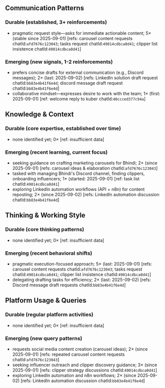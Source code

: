 ## Communication Patterns
### Durable (established, 3+ reinforcements)
- pragmatic request style—asks for immediate actionable content; 5× (stable since 2025-09-01) [refs: carousel content requests chatId:`afd7676c123043`; tasks request chatId:`49014cdbca0d41`; clipper list insistence chatId:`49014cdbca0d41`]

### Emerging (new signals, 1-2 reinforcements)
- prefers concise drafts for external communication (e.g., Discord messages); 2× (last: 2025-09-02) [refs: LinkedIn solution draft request chatId:`bb83e4b41f6e4d`; discord message draft request chatId:`bb83e4b41f6e4d`]
- collaborative mindset—expresses desire to work with the team; 1× (first: 2025-09-01) [ref: welcome reply to kuber chatId:`40ccced377c94a`]

## Knowledge & Context
### Durable (core expertise, established over time)
- none identified yet; 0× [ref: insufficient data]

### Emerging (recent learning, current focus)
- seeking guidance on crafting marketing carousels for Bhindi; 2× (since 2025-09-01) [refs: carousel ideas & elaboration chatId:`afd7676c123043`]
- tasked with managing Bhindi's Discord channel, finding clippers, onboarding influencers; 1× (started: 2025-09-01) [ref: task list chatId:`49014cdbca0d41`]
- exploring LinkedIn automation workflows (API + n8n) for content reposting; 2× (since 2025-09-02) [refs: LinkedIn automation discussion chatId:`bb83e4b41f6e4d`]

## Thinking & Working Style
### Durable (core thinking patterns)
- none identified yet; 0× [ref: insufficient data]

### Emerging (recent behavioral shifts)
- pragmatic execution-focused approach; 5× (last: 2025-09-01) [refs: carousel content requests chatId:`afd7676c123043`; tasks request chatId:`49014cdbca0d41`; clipper list insistence chatId:`49014cdbca0d41`]
- delegating drafting tasks for efficiency; 2× (last: 2025-09-02) [refs: Discord message draft requests chatId:`bb83e4b41f6e4d`]

## Platform Usage & Queries
### Durable (regular platform activities)
- none identified yet; 0× [ref: insufficient data]

### Emerging (new query patterns)
- requests social media content creation (carousel ideas); 2× (since 2025-09-01) [refs: repeated carousel content requests chatId:`afd7676c123043`]
- seeking influencer outreach and clipper discovery guidance; 3× (since 2025-09-01) [refs: clipper strategy discussions chatId:`49014cdbca0d41`]
- exploring LinkedIn automation and n8n workflows; 2× (since 2025-09-02) [refs: LinkedIn automation discussion chatId:`bb83e4b41f6e4d`]
